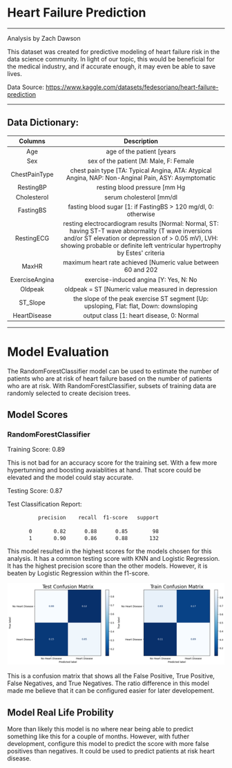 # Heart Failure Prediction
---

Analysis by Zach Dawson

This dataset was created for predictive modeling of heart failure risk in the data science community. In light of our topic, this would be beneficial for the medical industry, and if accurate enough, it may even be able to save lives.

Data Source: https://www.kaggle.com/datasets/fedesoriano/heart-failure-prediction

---

## Data Dictionary:

| Columns 	| Description 	|
|:---:	|:---:	|
| Age 	| age of the patient [years 	|
| Sex 	| sex of the patient [M: Male, F: Female 	|
| ChestPainType 	| chest pain type [TA: Typical Angina, ATA: Atypical Angina, NAP: Non-Anginal Pain, ASY: Asymptomatic 	|
| RestingBP 	| resting blood pressure [mm Hg 	|
| Cholesterol 	| serum cholesterol [mm/dl 	|
| FastingBS 	| fasting blood sugar [1: if FastingBS > 120 mg/dl, 0: otherwise 	|
| RestingECG 	| resting electrocardiogram results [Normal: Normal, ST: having ST-T wave abnormality (T wave inversions and/or ST elevation or depression of > 0.05 mV), LVH: showing probable or definite left ventricular hypertrophy by Estes' criteria 	|
| MaxHR 	| maximum heart rate achieved [Numeric value between 60 and 202 	|
| ExerciseAngina 	| exercise-induced angina [Y: Yes, N: No 	|
| Oldpeak 	| oldpeak = ST [Numeric value measured in depression 	|
| ST_Slope 	| the slope of the peak exercise ST segment [Up: upsloping, Flat: flat, Down: downsloping 	|
| HeartDisease 	| output class [1: heart disease, 0: Normal 	|

---
# Model Evaluation
The RandomForestClassifier model can be used to estimate the number of patients who are at risk of heart failure based on the number of patients who are at risk. With RandomForestClassifier, subsets of training data are randomly selected to create decision trees.

## Model Scores
### RandomForestClassifier

Training Score: 0.89

This is not bad for an accuracy score for the training set. With a few more hypertunning and boosting avaiablities at hand. That score could be elevated and the model could stay accurate.

Testing Score: 0.87

Test Classification Report: 

              precision    recall  f1-score   support

           0       0.82      0.88      0.85        98
           1       0.90      0.86      0.88       132

This model resulted in the highest scores for the models chosen for this analysis. It has a common testing score with KNN and Logistic Regression. It has the highest precision score than the other models. However, it is beaten by Logistic Regression within the f1-score.

![Log.png](Log.png)

This is a confusion matrix that shows all the False Positive, True Positive, False Negatives, and True Negatives. The ratio difference in this model made me believe that it can be configured easier for later developement.

## Model Real Life Probility
More than likely this model is no where near being able to predict something like this for a couple of months. However, with futher development, configure this model to predict the score with more false positives than negatives. It could be used to predict patients at risk heart disease. 
